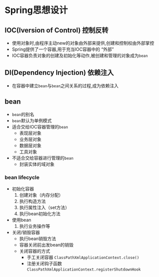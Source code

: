 # Spring思想设计

## IOC(Iversion of Control) 控制反转

- 使用对象时,由程序主动new的对象由外部来提供,创建和控制权由外部掌控
- Spring提供了一个容器,用于充当IOC容器中的 “外部”
- IOC容器负责对象的创建及初始化等动作,被创建和管理的对象成为`bean`

## DI(Dependency Injection) 依赖注入

- 在容器中建立`bean`与`bean`之间关系的过程,成为依赖注入

## bean

- `bean`的别名
- `bean`默认为单例模式
- 适合交给IOC容器管理的`bean`
    - 表现层对象
    - 业务层对象
    - 数据层对象
    - 工具对象
- 不适合交给容器进行管理的`bean`
    - 封装实体的域对象

### bean lifecycle

- 初始化容器
    1. 创建对象（内存分配）
    2. 执行构造方法
    3. 执行属性注入（set方法）
    4. 执行bean初始化方法
- 使用bean
    1. 执行业务操作等
- 关闭/销毁容器
    - 执行bean销毁方法
    - 容器关闭前出发bean的销毁
    - 关闭容器的方式
        - 手工关闭容器 `ClassPathXmlApplicationContext.close()`
        - 注册关闭钩子函数 `ClassPathXmlApplicationContext.registerShutdownHook`
